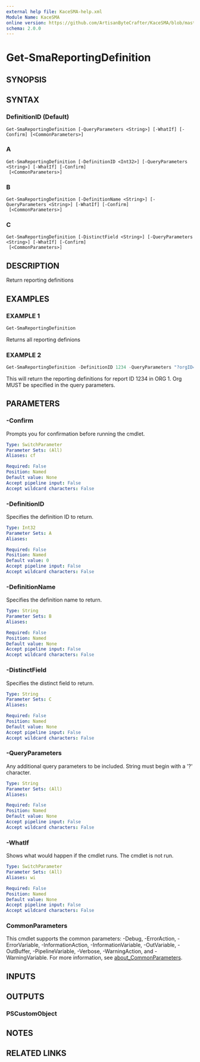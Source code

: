```yaml
---
external help file: KaceSMA-help.xml
Module Name: KaceSMA
online version: https://github.com/ArtisanByteCrafter/KaceSMA/blob/master/docs/Get-SmaReportingDefinition.md
schema: 2.0.0
---
```


# Get-SmaReportingDefinition

## SYNOPSIS

## SYNTAX

### DefinitionID (Default)
```
Get-SmaReportingDefinition [-QueryParameters <String>] [-WhatIf] [-Confirm] [<CommonParameters>]
```

### A
```
Get-SmaReportingDefinition [-DefinitionID <Int32>] [-QueryParameters <String>] [-WhatIf] [-Confirm]
 [<CommonParameters>]
```

### B
```
Get-SmaReportingDefinition [-DefinitionName <String>] [-QueryParameters <String>] [-WhatIf] [-Confirm]
 [<CommonParameters>]
```

### C
```
Get-SmaReportingDefinition [-DistinctField <String>] [-QueryParameters <String>] [-WhatIf] [-Confirm]
 [<CommonParameters>]
```

## DESCRIPTION
Return reporting definitions

## EXAMPLES

### EXAMPLE 1
```powershell
Get-SmaReportingDefinition
```

Returns all reporting definions

### EXAMPLE 2

```powershell
Get-SmaReportingDefinition -DefinitionID 1234 -QueryParameters "?orgID=1"
```

This will return the reporting definitions for report ID 1234 in ORG 1. Org MUST be specified in the query parameters.

## PARAMETERS

### -Confirm
Prompts you for confirmation before running the cmdlet.

```yaml
Type: SwitchParameter
Parameter Sets: (All)
Aliases: cf

Required: False
Position: Named
Default value: None
Accept pipeline input: False
Accept wildcard characters: False
```

### -DefinitionID
Specifies the definition ID to return.

```yaml
Type: Int32
Parameter Sets: A
Aliases:

Required: False
Position: Named
Default value: 0
Accept pipeline input: False
Accept wildcard characters: False
```

### -DefinitionName
Specifies the definition name to return.

```yaml
Type: String
Parameter Sets: B
Aliases:

Required: False
Position: Named
Default value: None
Accept pipeline input: False
Accept wildcard characters: False
```

### -DistinctField
Specifies the distinct field to return.

```yaml
Type: String
Parameter Sets: C
Aliases:

Required: False
Position: Named
Default value: None
Accept pipeline input: False
Accept wildcard characters: False
```

### -QueryParameters
Any additional query parameters to be included.
String must begin with a '?' character.

```yaml
Type: String
Parameter Sets: (All)
Aliases:

Required: False
Position: Named
Default value: None
Accept pipeline input: False
Accept wildcard characters: False
```

### -WhatIf
Shows what would happen if the cmdlet runs.
The cmdlet is not run.

```yaml
Type: SwitchParameter
Parameter Sets: (All)
Aliases: wi

Required: False
Position: Named
Default value: None
Accept pipeline input: False
Accept wildcard characters: False
```

### CommonParameters
This cmdlet supports the common parameters: -Debug, -ErrorAction, -ErrorVariable, -InformationAction, -InformationVariable, -OutVariable, -OutBuffer, -PipelineVariable, -Verbose, -WarningAction, and -WarningVariable. For more information, see [about_CommonParameters](http://go.microsoft.com/fwlink/?LinkID=113216).

## INPUTS

## OUTPUTS

### PSCustomObject
## NOTES

## RELATED LINKS
